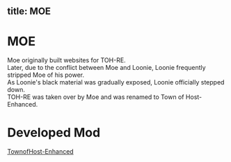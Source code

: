 title: MOE
---
# MOE

<script setup>
import { VPTeamMembers } from 'vitepress/theme'

const members = [
  {
    avatar: '/Image/Moe.png',
    name: 'Moe',
    links: [
      { icon: 'github', link: 'https://github.com/0xDrMoe' },
      { icon: 'x', link: 'https://x.com/0xDrMoe'}
    ]
  }
]
</script>

<div align="center">
<VPTeamMembers size="small" :members="members" />
</div>

Moe originally built websites for TOH-RE.<br>
Later, due to the conflict between Moe and Loonie, Loonie frequently stripped Moe of his power.<br>
As Loonie's black material was gradually exposed, Loonie officially stepped down.<br>
TOH-RE was taken over by Moe and was renamed to Town of Host-Enhanced.<br>

# Developed Mod
[TownofHost-Enhanced](https://github.com/0xDrMoe/TownofHost-Enhanced)